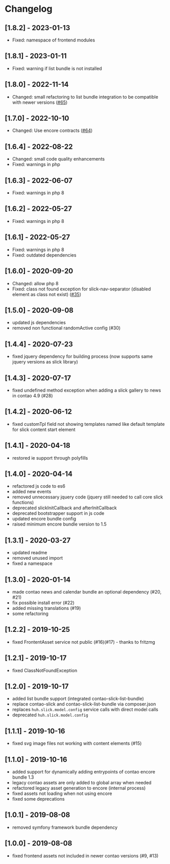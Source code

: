 # Changelog

## [1.8.2] - 2023-01-13
- Fixed: namespace of frontend modules

## [1.8.1] - 2023-01-11
- Fixed: warning if list bundle is not installed

## [1.8.0] - 2022-11-14
- Changed: small refactoring to list bundle integration to be compatible with newer versions ([#65])

## [1.7.0] - 2022-10-10
- Changed: Use encore contracts ([#64])

## [1.6.4] - 2022-08-22
- Changed: small code quality enhancements
- Fixed: warnings in php

## [1.6.3] - 2022-06-07
- Fixed: warnings in php 8

## [1.6.2] - 2022-05-27
- Fixed: warnings in php 8

## [1.6.1] - 2022-05-27
- Fixed: warnings in php 8
- Fixed: outdated dependencies

## [1.6.0] - 2020-09-20
- Changed: allow php 8
- Fixed: class not found exception for slick-nav-separator (disabled element as class not exist) ([#35])

## [1.5.0] - 2020-09-08
- updated js dependencies
- removed non functional randomActive config (#30)

## [1.4.4] - 2020-07-23
- fixed jquery dependency for building process (now supports same jquery versions as slick library)

## [1.4.3] - 2020-07-17
- fixed undefined method exception when adding a slick gallery to news in contao 4.9 (#28)

## [1.4.2] - 2020-06-12
- fixed customTpl field not showing templates named like default template for slick content start element

## [1.4.1] - 2020-04-18
- restored ie support through polyfills

## [1.4.0] - 2020-04-14
- refactored js code to es6
- added new events
- removed unnecessary jquery code (jquery still needed to call core slick functions)
- deprecated slickInitCallback and afterInitCallback
- deprecated bootstrapper support in js code
- updated encore bundle config
- raised minimum encore bundle version to 1.5

## [1.3.1] - 2020-03-27
- updated readme
- removed unused import
- fixed a namespace

## [1.3.0] - 2020-01-14
- made contao news and calendar bundle an optional dependency (#20, #21)
- fix possible install error (#22)
- added missing translations (#19)
- some refactoring 

## [1.2.2] - 2019-10-25
- fixed FrontentAsset service not public (#16)(#17) - thanks to fritzmg 

## [1.2.1] - 2019-10-17
- fixed ClassNotFoundException

## [1.2.0] - 2019-10-17
- added list bundle support (integrated contao-slick-list-bundle)
- replace contao-slick and contao-slick-list-bundle via composer.json
- replaces `huh.slick.model.config` service calls with direct model calls
- deprecated `huh.slick.model.config`

## [1.1.1] - 2019-10-16
- fixed svg image files not working with content elements (#15)

## [1.1.0] - 2019-10-16
- added support for dynamically adding entrypoints of contao encore bundle 1.3
- legacy contao assets are only added to global array when needed
- refactored legacy asset generation to encore (internal process)
- fixed assets not loading when not using encore
- fixed some deprecations

## [1.0.1] - 2019-08-08
- removed symfony framework bundle dependency

## [1.0.0] - 2019-08-08
- fixed frontend assets not included in newer contao versions (#9, #13)

[#65]: https://github.com/heimrichhannot/contao-slick-bundle/pull/65
[#64]: https://github.com/heimrichhannot/contao-slick-bundle/pull/64
[#35]: https://github.com/heimrichhannot/contao-slick-bundle/issues/35